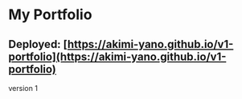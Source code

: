 # My Portfolio 
## Deployed: [https://akimi-yano.github.io/v1-portfolio](https://akimi-yano.github.io/v1-portfolio)

version 1
